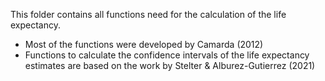 This folder contains all functions need for the calculation of the life expectancy.

- Most of the functions were developed by Camarda (2012)
- Functions to calculate the confidence intervals of the life expectancy estimates are based on the work by Stelter & Alburez-Gutierrez (2021)
